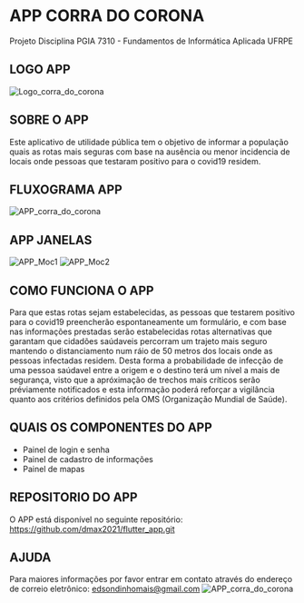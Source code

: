 # APP CORRA DO CORONA

Projeto Disciplina PGIA 7310 - Fundamentos de Informática Aplicada UFRPE

## LOGO APP
![Logo_corra_do_corona](https://user-images.githubusercontent.com/81516919/113529445-d4f08700-9599-11eb-92a4-e746e900c005.png)

## SOBRE O APP
Este aplicativo de utilidade pública tem o objetivo de informar a população quais
as rotas mais seguras com base na ausência ou menor incidencia de locais onde
pessoas que testaram positivo para o covid19 residem.

## FLUXOGRAMA APP
![APP_corra_do_corona](https://user-images.githubusercontent.com/81516919/112786507-c996dc00-902c-11eb-80ec-542e30ccb454.png)

##  APP JANELAS
![APP_Moc1](https://user-images.githubusercontent.com/81516919/113525786-483fcc00-958d-11eb-9825-5294f1ccf1a8.png)
![APP_Moc2](https://user-images.githubusercontent.com/81516919/113525966-4fb3a500-958e-11eb-8864-e2b78094cada.png)

## COMO FUNCIONA O APP
Para que estas rotas sejam estabelecidas, as pessoas que testarem positivo para o
covid19 preencherão espontaneamente um formulário, e com base nas informações prestadas
serão estabelecidas rotas alternativas que garantam que cidadões saúdaveis percorram
um trajeto mais seguro mantendo o distanciamento num ráio de 50 metros dos locais
onde as pessoas infectadas residem. Desta forma a probabilidade de infecção de uma
pessoa saúdavel entre a origem e o destino terá um nível a mais de segurança, visto que
a apróximação de trechos mais críticos serão préviamente notificados e esta informação
poderá reforçar a vigilância quanto aos critérios definidos pela OMS (Organização Mundial de Saúde).

## QUAIS OS COMPONENTES DO APP
- Painel de login e senha
- Painel de cadastro de informações
- Painel de mapas

## REPOSITORIO DO APP
O APP está disponível no seguinte repositório:
https://github.com/dmax2021/flutter_app.git

## AJUDA
Para maiores informações por favor entrar em contato através do endereço de correio eletrônico:
edsondinhomais@gmail.com
![APP_corra_do_corona](https://user-images.githubusercontent.com/81516919/113637831-eabe8480-964b-11eb-8c01-1f569db79dcf.png)
